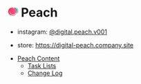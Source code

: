 # ![icon](peach/icons/25w/icon_peach_x25.png) Peach

* instagram: [@digital.peach.v001](https://www.instagram.com/digital.peach.v001/)

* store: https://digital-peach.company.site

- [Peach Content](#Peach)
    * [Task Lists](./peach/README.md#Peach-Dev-Tasks)
    * [Change Log](./peach/dev_changeLogs/ChangeLog.md)